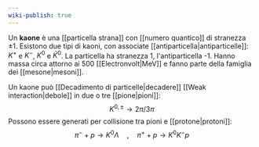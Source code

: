 ```yaml
---
wiki-publish: true
---
```

Un **kaone** è una [[particella strana]] con [[numero quantico]] di stranezza $\pm1$. Esistono due tipi di kaoni, con associate [[antiparticella|antiparticelle]]: $K^{+}$ e $K^{-}$, $K^{0}$ e $\bar{K}^{0}$. La particella ha stranezza 1, l'antiparticella -1. Hanno massa circa attorno ai 500 [[Electronvolt|MeV]] e fanno parte della famiglia dei [[mesone|mesoni]].

Un kaone può [[Decadimento di particelle|decadere]] [[Weak interaction|debole]] in due o tre [[pione|pioni]]:
$$K^{0,\pm} \rightarrow 2\pi / 3\pi$$
Possono essere generati per collisione tra pioni e [[protone|protoni]]:
$$\pi^{-} + p \rightarrow K^{0}\Lambda \quad, \quad \pi^{+}+p \rightarrow K^{0}K^{-}p$$
